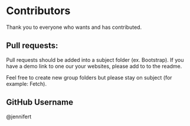 # Contributors
Thank you to everyone who wants and has contributed.

## Pull requests:
Pull requests should be added into a subject folder (ex. Bootstrap). If you have a demo link to one our your websites, please add to to the readme.

Feel free to create new group folders but please stay on subject (for example: Fetch).

## GitHub Username
@jennifert
